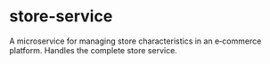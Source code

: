 # store-service
A microservice for managing store characteristics in an e‑commerce platform. Handles the complete store service.
